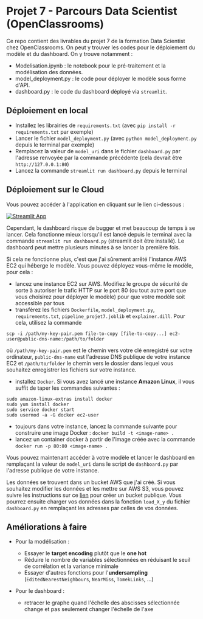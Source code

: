 # Projet 7 - Parcours Data Scientist (OpenClassrooms)

Ce repo contient des livrables du projet 7 de la formation Data Scientist chez OpenClassrooms.
On peut y trouver les codes pour le déploiement du modèle et du dashboard. On y trouve notamment :
- Modelisation.ipynb : le notebook pour le pré-traitement et la modélisation des données.
- model_deployment.py : le code pour déployer le modèle sous forme d'API.
- dashboard.py : le code du dashboard déployé via `streamlit`.


## Déploiement en local

- Installez les librairies de ``requirements.txt`` (avec ``pip install -r requirements.txt`` par 
exemple)
- Lancer le fichier ``model_deployment.py`` (avec `python model_deployment.py` depuis le terminal par exemple)
- Remplacez la valeur de ``model_uri`` dans le fichier `dashboard.py` par l'adresse renvoyée par la commande 
précédente (cela devrait être ``http://127.0.0.1:80``)
- Lancez la commande ``streamlit run dashboard.py`` depuis le terminal


## Déploiement sur le Cloud

Vous pouvez accéder à l'application en cliquant sur le lien ci-dessous :

[![Streamlit App](https://static.streamlit.io/badges/streamlit_badge_black_white.svg)](https://gabriel1628-projet-7-dashboard-umy46h.streamlit.app)

Cependant, le dashboard risque de bugger et met beaucoup de temps à se lancer.
Cela fonctionne mieux lorsqu'il est lancé depuis le terminal avec la commande `streamlit run dashboard.py`
(streamlit doit être installé). Le dashboard peut mettre plusieurs minutes à se lancer la première fois.

Si cela ne fonctionne plus, c'est que j'ai sûrement arrêté l'instance AWS EC2 qui héberge le modèle. Vous pouvez
déployez vous-même le modèle, pour cela :
- lancez une instance EC2 sur AWS. Modifiez le groupe de sécurité de sorte à autoriser le trafic HTTP sur le port
80 (ou tout autre port que vous choisirez pour déployer le modèle) pour que votre modèle soit accessible par tous
- transférez les fichiers `Dockerfile`, `model_deployment.py`, `requirements.txt`, `pipeline_projet7.joblib` et
`explainer.dill`. Pour cela, utilisez la commande

`scp -i /path/my-key-pair.pem file-to-copy [file-to-copy...] ec2-user@public-dns-name:/path/to/folder`

où `/path/my-key-pair.pem` est le chemin vers votre clé enregistré sur votre ordinateur, `public-dns-name` est
l'adresse DNS publique de votre instance EC2 et `/path/to/folder` le chemin vers le dossier dans lequel vous
souhaitez enregistrer les fichiers sur votre instance.
- installez ``Docker``. Si vous avez lancé une instance __Amazon Linux__, il vous suffit de taper les commandes 
suivantes :
```
sudo amazon-linux-extras install docker
sudo yum install docker
sudo service docker start
sudo usermod -a -G docker ec2-user
```
- toujours dans votre instance, lancez la commande suivante pour construire une image Docker :
`docker build -t <image-name> .`
- lancez un container docker à partir de l'image créée avec la commande 
`docker run -p 80:80 <image-name> .`

Vous pouvez maintenant accéder à votre modèle et lancer le dashboard en remplaçant la valeur de ``model_uri`` dans
le script de ``dashboard.py`` par l'adresse publique de votre instance.

Les données se trouvent dans un bucket AWS que j'ai créé. Si vous souhaitez modifier les données et les mettre sur
AWS S3, vous pouvez suivre les instructions sur ce [lien](https://www.simplified.guide/aws/s3/create-public-bucket)
pour créer un bucket publique. Vous pourrez ensuite charger vos données dans la fonction ``load_X_y`` du fichier
``dashboard.py`` en remplaçant les adresses par celles de vos données.


## Améliorations à faire

- Pour la modélisation :
  - Essayer le __target encoding__ plutôt que le __one hot__
  - Réduire le nombre de variables sélectionnées en réduisant le seuil de corrélation et la variance minimale
  - Essayer d'autres fonctions pour l'__undersampling__ (`EditedNearestNeighbours`, `NearMiss`, `TomekLinks`, ...)

- Pour le dashboard :
  - retracer le graphe quand l'échelle des abscisses sélectionnée change et pas seulement changer l'échelle de l'axe
